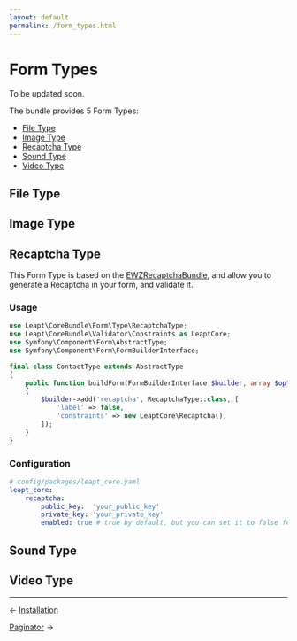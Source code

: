 ```yaml
---
layout: default
permalink: /form_types.html
---
```


# Form Types

To be updated soon.

The bundle provides 5 Form Types:

- [File Type](#file-type)
- [Image Type](#image-type)
- [Recaptcha Type](#recaptcha-type)
- [Sound Type](#sound-type)
- [Video Type](#video-type)

## <a name="file-type"></a> File Type

## <a name="image-type"></a> Image Type

## <a name="recaptcha-type"></a> Recaptcha Type

This Form Type is based on the [EWZRecaptchaBundle](https://github.com/excelwebzone/EWZRecaptchaBundle/), and allow you 
to generate a Recaptcha in your form, and validate it.

### Usage

```php
use Leapt\CoreBundle\Form\Type\RecaptchaType;
use Leapt\CoreBundle\Validator\Constraints as LeaptCore;
use Symfony\Component\Form\AbstractType;
use Symfony\Component\Form\FormBuilderInterface;

final class ContactType extends AbstractType
{
    public function buildForm(FormBuilderInterface $builder, array $options)
    {
        $builder->add('recaptcha', RecaptchaType::class, [
            'label' => false,
            'constraints' => new LeaptCore\Recaptcha(),
        ]);
    }
}
```

### Configuration

```yaml
# config/packages/leapt_core.yaml
leapt_core:
    recaptcha:
        public_key:  'your_public_key'
        private_key: 'your_private_key'
        enabled: true # true by default, but you can set it to false for your tests
```

## <a name="sound-type"></a> Sound Type

## <a name="video-type"></a> Video Type

----------

&larr; [Installation](/install.html)

[Paginator](/paginator.html) &rarr;
